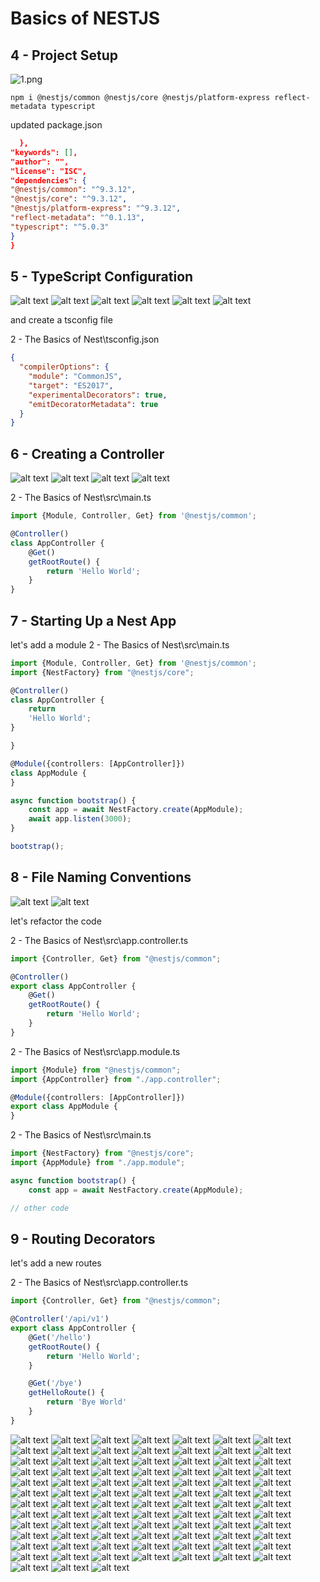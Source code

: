 # Basics of NESTJS

## 4 - Project Setup

![1.png](./Assets/images/set-01/1.png)

```shell
npm i @nestjs/common @nestjs/core @nestjs/platform-express reflect-metadata typescript
```

updated package.json

```json
  },
"keywords": [],
"author": "",
"license": "ISC",
"dependencies": {
"@nestjs/common": "^9.3.12",
"@nestjs/core": "^9.3.12",
"@nestjs/platform-express": "^9.3.12",
"reflect-metadata": "^0.1.13",
"typescript": "^5.0.3"
}
}
```

## 5 - TypeScript Configuration

![alt text](./Assets/images/set-01/2.png)
![alt text](./Assets/images/set-01/3.png)
![alt text](./Assets/images/set-01/4.png)
![alt text](./Assets/images/set-01/5.png)
![alt text](./Assets/images/set-01/6.png)
![alt text](./Assets/images/set-01/7.png)

and create a tsconfig file

2 - The Basics of Nest\tsconfig.json

```json
{
  "compilerOptions": {
    "module": "CommonJS",
    "target": "ES2017",
    "experimentalDecorators": true,
    "emitDecoratorMetadata": true
  }
}
```

## 6 - Creating a Controller

![alt text](./Assets/images/set-01/8.png)
![alt text](./Assets/images/set-01/9.png)
![alt text](./Assets/images/set-01/10.png)
![alt text](./Assets/images/set-01/11.png)

2 - The Basics of Nest\src\main.ts

```ts
import {Module, Controller, Get} from '@nestjs/common';

@Controller()
class AppController {
    @Get()
    getRootRoute() {
        return 'Hello World';
    }
}
```

## 7 - Starting Up a Nest App

let's add a module
2 - The Basics of Nest\src\main.ts

```ts
import {Module, Controller, Get} from '@nestjs/common';
import {NestFactory} from "@nestjs/core";

@Controller()
class AppController {
    return
    'Hello World';
}

}

@Module({controllers: [AppController]})
class AppModule {
}

async function bootstrap() {
    const app = await NestFactory.create(AppModule);
    await app.listen(3000);
}

bootstrap();
```

## 8 - File Naming Conventions

![alt text](./Assets/images/set-01/12.png)
![alt text](./Assets/images/set-01/13.png)

let's refactor the code

2 - The Basics of Nest\src\app.controller.ts

```ts
import {Controller, Get} from "@nestjs/common";

@Controller()
export class AppController {
    @Get()
    getRootRoute() {
        return 'Hello World';
    }
}
```

2 - The Basics of Nest\src\app.module.ts

```ts
import {Module} from "@nestjs/common";
import {AppController} from "./app.controller";

@Module({controllers: [AppController]})
export class AppModule {
}
```

2 - The Basics of Nest\src\main.ts

```ts
import {NestFactory} from "@nestjs/core";
import {AppModule} from "./app.module";

async function bootstrap() {
    const app = await NestFactory.create(AppModule);

// other code
```

## 9 - Routing Decorators

let's add a new routes

2 - The Basics of Nest\src\app.controller.ts

```ts
import {Controller, Get} from "@nestjs/common";

@Controller('/api/v1')
export class AppController {
    @Get('/hello')
    getRootRoute() {
        return 'Hello World';
    }

    @Get('/bye')
    getHelloRoute() {
        return 'Bye World'
    }
}
```

![alt text](./Assets/images/set-01/14.png)
![alt text](./Assets/images/set-01/15.png)
![alt text](./Assets/images/set-01/16.png)
![alt text](./Assets/images/set-01/17.png)
![alt text](./Assets/images/set-01/18.png)
![alt text](./Assets/images/set-01/19.png)
![alt text](./Assets/images/set-01/20.png)
![alt text](./Assets/images/set-01/21.png)
![alt text](./Assets/images/set-01/22.png)
![alt text](./Assets/images/set-01/23.png)
![alt text](./Assets/images/set-01/24.png)
![alt text](./Assets/images/set-01/25.png)
![alt text](./Assets/images/set-01/26.png)
![alt text](./Assets/images/set-01/27.png)
![alt text](./Assets/images/set-01/28.png)
![alt text](./Assets/images/set-01/29.png)
![alt text](./Assets/images/set-01/30.png)
![alt text](./Assets/images/set-01/31.png)
![alt text](./Assets/images/set-01/32.png)
![alt text](./Assets/images/set-01/33.png)
![alt text](./Assets/images/set-01/34.png)
![alt text](./Assets/images/set-01/35.png)
![alt text](./Assets/images/set-01/36.png)
![alt text](./Assets/images/set-01/37.png)
![alt text](./Assets/images/set-01/38.png)
![alt text](./Assets/images/set-01/39.png)
![alt text](./Assets/images/set-01/40.png)
![alt text](./Assets/images/set-01/41.png)
![alt text](./Assets/images/set-01/42.png)
![alt text](./Assets/images/set-01/43.png)
![alt text](./Assets/images/set-01/44.png)
![alt text](./Assets/images/set-01/45.png)
![alt text](./Assets/images/set-01/46.png)
![alt text](./Assets/images/set-01/47.png)
![alt text](./Assets/images/set-01/48.png)
![alt text](./Assets/images/set-01/49.png)
![alt text](./Assets/images/set-01/50.png)
![alt text](./Assets/images/set-01/51.png)
![alt text](./Assets/images/set-01/52.png)
![alt text](./Assets/images/set-01/53.png)
![alt text](./Assets/images/set-01/54.png)
![alt text](./Assets/images/set-01/55.png)
![alt text](./Assets/images/set-01/56.png)
![alt text](./Assets/images/set-01/57.png)
![alt text](./Assets/images/set-01/58.png)
![alt text](./Assets/images/set-01/59.png)
![alt text](./Assets/images/set-01/60.png)
![alt text](./Assets/images/set-01/61.png)
![alt text](./Assets/images/set-01/62.png)
![alt text](./Assets/images/set-01/63.png)
![alt text](./Assets/images/set-01/64.png)
![alt text](./Assets/images/set-01/65.png)
![alt text](./Assets/images/set-01/66.png)
![alt text](./Assets/images/set-01/67.png)
![alt text](./Assets/images/set-01/68.png)
![alt text](./Assets/images/set-01/69.png)
![alt text](./Assets/images/set-01/70.png)
![alt text](./Assets/images/set-01/71.png)
![alt text](./Assets/images/set-01/72.png)
![alt text](./Assets/images/set-01/73.png)
![alt text](./Assets/images/set-01/74.png)
![alt text](./Assets/images/set-01/75.png)
![alt text](./Assets/images/set-01/76.png)
![alt text](./Assets/images/set-01/77.png)
![alt text](./Assets/images/set-01/78.png)
![alt text](./Assets/images/set-01/79.png)
![alt text](./Assets/images/set-01/80.png)
![alt text](./Assets/images/set-01/81.png)
![alt text](./Assets/images/set-01/82.png)
![alt text](./Assets/images/set-01/83.png)
![alt text](./Assets/images/set-01/84.png)
![alt text](./Assets/images/set-01/85.png)
![alt text](./Assets/images/set-01/86.png)
![alt text](./Assets/images/set-01/87.png)
![alt text](./Assets/images/set-01/88.png)
![alt text](./Assets/images/set-01/89.png)
![alt text](./Assets/images/set-01/90.png)
![alt text](./Assets/images/set-01/91.png)
![alt text](./Assets/images/set-01/92.png)
![alt text](./Assets/images/set-01/93.png)
![alt text](./Assets/images/set-01/94.png)
![alt text](./Assets/images/set-01/95.png)
![alt text](./Assets/images/set-01/96.png)
![alt text](./Assets/images/set-01/97.png)
![alt text](./Assets/images/set-01/98.png)
![alt text](./Assets/images/set-01/99.png)
![alt text](./Assets/images/set-01/100.png)